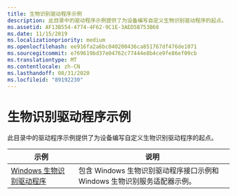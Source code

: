 ```yaml
---
title: 生物识别驱动程序示例
description: 此目录中的驱动程序示例提供了为设备编写自定义生物识别驱动程序的起点。
ms.assetid: AF13B554-4774-4F62-9C1E-3AED5B753B68
ms.date: 11/15/2019
ms.localizationpriority: medium
ms.openlocfilehash: ee916fa2a6bc040200436ca851767df476de1071
ms.sourcegitcommit: e769619bd37e04762c77444e8b4ce9fe86ef09cb
ms.translationtype: MT
ms.contentlocale: zh-CN
ms.lasthandoff: 08/31/2020
ms.locfileid: "89192230"
---
```

# <a name="biometrics-driver-samples"></a>生物识别驱动程序示例

此目录中的驱动程序示例提供了为设备编写自定义生物识别驱动程序的起点。

| 示例 | 说明 |
| --- | --- |
| [Windows 生物识别驱动程序](/samples/microsoft/windows-driver-samples/windows-biometric-driver-samples-umdf-version-1) | 包含 Windows 生物识别驱动程序接口示例和 Windows 生物识别服务适配器示例。 |